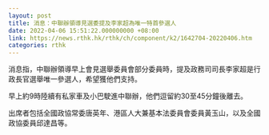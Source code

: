```yaml
---
layout: post
title: 消息：中聯辦領導見選委提及李家超為唯一特首參選人
date: 2022-04-06 15:51:22.000000000 +08:00
link: https://news.rthk.hk/rthk/ch/component/k2/1642704-20220406.htm
categories: rthk
---
```


消息指，中聯辦領導早上會見選舉委員會部分委員時，提及政務司司長李家超是行政長官選舉唯一參選人，希望獲他們支持。

早上約9時陸續有私家車及小巴駛進中聯辦，他們逗留約30至45分鐘後離去。

出席者包括全國政協常委唐英年、港區人大兼基本法委員會委員黃玉山，以及全國政協委員邱達昌等。
